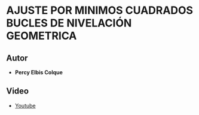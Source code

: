# AJUSTE POR MINIMOS CUADRADOS BUCLES DE NIVELACIÓN GEOMETRICA
## Autor

* **Percy Elbis Colque**
## Video
* [Youtube](https://youtu.be/azj4U4wHrrU)

